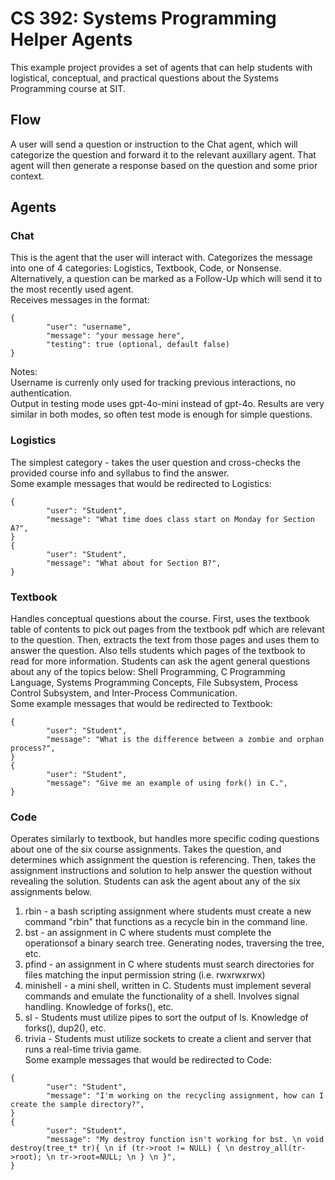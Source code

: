 # CS 392: Systems Programming Helper Agents
This example project provides a set of agents that can help students with logistical, conceptual, and practical questions about the Systems Programming course at SIT.

## Flow
A user will send a question or instruction to the Chat agent, which will categorize the question and forward it to the relevant auxillary agent. That agent will then generate a response based on the question and some prior context.

## Agents

### Chat
This is the agent that the user will interact with. Categorizes the message into one of 4 categories: Logistics, Textbook, Code, or Nonsense.
Alternatively, a question can be marked as a Follow-Up which will send it to the most recently used agent.  
Receives messages in the format:
```
{
        "user": "username",
        "message": "your message here",
        "testing": true (optional, default false)
}
```
Notes:  
Username is currenly only used for tracking previous interactions, no authentication.  
Output in testing mode uses gpt-4o-mini instead of gpt-4o. Results are very similar in both modes, so often test mode is enough for simple questions.

### Logistics
The simplest category - takes the user question and cross-checks the provided course info and syllabus to find the answer.  
Some example messages that would be redirected to Logistics:
```
{
        "user": "Student",
        "message": "What time does class start on Monday for Section A?",
}
{
        "user": "Student",
        "message": "What about for Section B?",
}
```

### Textbook
Handles conceptual questions about the course.
First, uses the textbook table of contents to pick out pages from the textbook pdf which are relevant to the question.
Then, extracts the text from those pages and uses them to answer the question. Also tells students which pages of the textbook to read for more information.
Students can ask the agent general questions about any of the topics below:
Shell Programming, C Programming Language, Systems Programming Concepts, File Subsystem, Process Control Subsystem,
and Inter-Process Communication.  
Some example messages that would be redirected to Textbook:
```
{
        "user": "Student",
        "message": "What is the difference between a zombie and orphan process?",
}
{
        "user": "Student",
        "message": "Give me an example of using fork() in C.",
}
```
### Code
Operates similarly to textbook, but handles more specific coding questions about one of the six course assignments.
Takes the question, and determines which assignment the question is referencing.
Then, takes the assignment instructions and solution to help answer the question without revealing the solution.
Students can ask the agent about any of the six assignments below.
1. rbin - a bash scripting assignment where students must create a new command "rbin" that functions as a recycle bin in the command line.
2. bst - an assignment in C where students must complete the operationsof a binary search tree. Generating nodes, traversing the tree, etc.
3. pfind - an assignment in C where students must search directories for files matching the input permission string (i.e. rwxrwxrwx)
4. minishell - a mini shell, written in C. Students must implement several commands and emulate the functionality of a shell. Involves signal handling. Knowledge of forks(), etc.
5. sl - Students must utilize pipes to sort the output of ls. Knowledge of forks(), dup2(), etc.
6. trivia - Students must utilize sockets to create a client and server that runs a real-time trivia game.  
Some example messages that would be redirected to Code:
```
{
        "user": "Student",
        "message": "I'm working on the recycling assignment, how can I create the sample directory?",
}
{
        "user": "Student",
        "message": "My destroy function isn't working for bst. \n void destroy(tree_t* tr){ \n if (tr->root != NULL) { \n destroy_all(tr->root); \n tr->root=NULL; \n } \n }",
}
```
